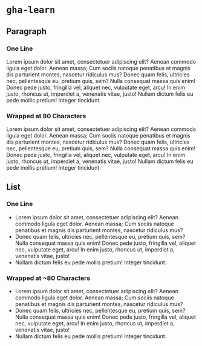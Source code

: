 # `gha-learn`

## Paragraph

### One Line

Lorem ipsum dolor sit amet, consectetuer adipiscing elit? Aenean commodo ligula eget dolor. Aenean massa; Cum sociis
natoque penatibus et magnis dis parturient montes, nascetur ridiculus mus? Donec quam felis, ultricies nec, pellentesque
eu, pretium quis, sem? Nulla consequat massa quis enim! Donec pede justo, fringilla vel, aliquet nec, vulputate eget,
arcu! In enim justo, rhoncus ut, imperdiet a, venenatis vitae, justo! Nullam dictum felis eu pede mollis pretium!
Integer tincidunt.

### Wrapped at 80 Characters

Lorem ipsum dolor sit amet, consectetuer adipiscing elit? Aenean commodo ligula eget dolor. Aenean massa; Cum sociis
natoque penatibus et magnis dis parturient montes, nascetur ridiculus mus? Donec quam felis, ultricies nec, pellentesque
eu, pretium quis, sem? Nulla consequat massa quis enim! Donec pede justo, fringilla vel, aliquet nec, vulputate eget,
arcu! In enim justo, rhoncus ut, imperdiet a, venenatis vitae, justo! Nullam dictum felis eu pede mollis pretium!
Integer tincidunt.

## List

### One Line

- Lorem ipsum dolor sit amet, consectetuer adipiscing elit? Aenean commodo ligula eget dolor. Aenean massa; Cum sociis
  natoque penatibus et magnis dis parturient montes, nascetur ridiculus mus?
- Donec quam felis, ultricies nec, pellentesque eu, pretium quis, sem? Nulla consequat massa quis enim! Donec pede
  justo, fringilla vel, aliquet nec, vulputate eget, arcu! In enim justo, rhoncus ut, imperdiet a, venenatis vitae,
  justo!
- Nullam dictum felis eu pede mollis pretium! Integer tincidunt.

### Wrapped at ~80 Characters

- Lorem ipsum dolor sit amet, consectetuer adipiscing elit? Aenean commodo ligula eget dolor. Aenean massa; Cum sociis
  natoque penatibus et magnis dis parturient montes, nascetur ridiculus mus?
- Donec quam felis, ultricies nec, pellentesque eu, pretium quis, sem? Nulla consequat massa quis enim! Donec pede
  justo, fringilla vel, aliquet nec, vulputate eget, arcu! In enim justo, rhoncus ut, imperdiet a, venenatis vitae,
  justo!
- Nullam dictum felis eu pede mollis pretium! Integer tincidunt.

